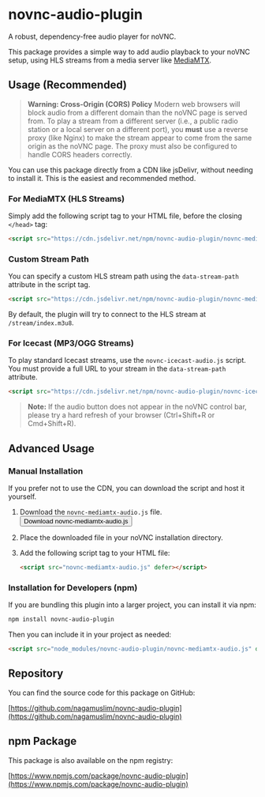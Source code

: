 # novnc-audio-plugin

A robust, dependency-free audio player for noVNC.

This package provides a simple way to add audio playback to your noVNC setup, using HLS streams from a media server like [MediaMTX](https://github.com/bluenviron/mediamtx).

## Usage (Recommended)

> **Warning: Cross-Origin (CORS) Policy**
> Modern web browsers will block audio from a different domain than the noVNC page is served from. To play a stream from a different server (i.e., a public radio station or a local server on a different port), you **must** use a reverse proxy (like Nginx) to make the stream appear to come from the same origin as the noVNC page. The proxy must also be configured to handle CORS headers correctly.

You can use this package directly from a CDN like jsDelivr, without needing to install it. This is the easiest and recommended method.

### For MediaMTX (HLS Streams)

Simply add the following script tag to your HTML file, before the closing `</head>` tag:

```html
<script src="https://cdn.jsdelivr.net/npm/novnc-audio-plugin/novnc-mediamtx-audio.js" defer></script>
```

### Custom Stream Path

You can specify a custom HLS stream path using the `data-stream-path` attribute in the script tag.

```html
<script src="https://cdn.jsdelivr.net/npm/novnc-audio-plugin/novnc-mediamtx-audio.js" data-stream-path="/my-other-stream/live.m3u8" defer></script>
```

By default, the plugin will try to connect to the HLS stream at `/stream/index.m3u8`.

### For Icecast (MP3/OGG Streams)

To play standard Icecast streams, use the `novnc-icecast-audio.js` script. You must provide a full URL to your stream in the `data-stream-path` attribute.

```html
<script src="https://cdn.jsdelivr.net/npm/novnc-audio-plugin/novnc-icecast-audio.js" data-stream-path="URL_OR_PATH_TO_YOUR_STREAM" defer></script>
```

> **Note:** If the audio button does not appear in the noVNC control bar, please try a hard refresh of your browser (Ctrl+Shift+R or Cmd+Shift+R).

## Advanced Usage

### Manual Installation

If you prefer not to use the CDN, you can download the script and host it yourself.

1.  Download the `novnc-mediamtx-audio.js` file.
    <br>
    <a href="https://raw.githubusercontent.com/nagamuslim/novnc-audio-plugin/main/novnc-mediamtx-audio.js" download="novnc-mediamtx-audio.js">
      <button>Download novnc-mediamtx-audio.js</button>
    </a>
2.  Place the downloaded file in your noVNC installation directory.
3.  Add the following script tag to your HTML file:

    ```html
    <script src="novnc-mediamtx-audio.js" defer></script>
    ```

### Installation for Developers (npm)

If you are bundling this plugin into a larger project, you can install it via npm:

```bash
npm install novnc-audio-plugin
```

Then you can include it in your project as needed:

```html
<script src="node_modules/novnc-audio-plugin/novnc-mediamtx-audio.js" defer></script>
```

## Repository

You can find the source code for this package on GitHub:

[https://github.com/nagamuslim/novnc-audio-plugin](https://github.com/nagamuslim/novnc-audio-plugin)

## npm Package

This package is also available on the npm registry:

[https://www.npmjs.com/package/novnc-audio-plugin](https://www.npmjs.com/package/novnc-audio-plugin)
